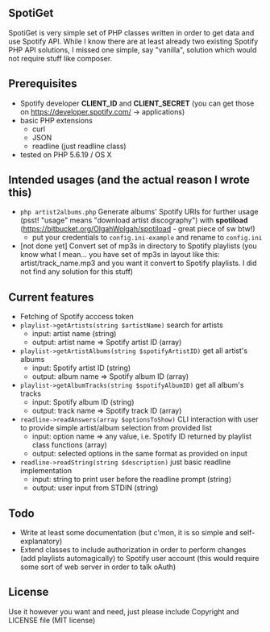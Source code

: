## SpotiGet

SpotiGet is very simple set of PHP classes written in order to get data and use Spotify API.
While I know there are at least already two existing Spotify PHP API solutions,
I missed one simple, say "vanilla", solution which would not require stuff like composer.


## Prerequisites

* Spotify developer **CLIENT_ID** and **CLIENT_SECRET** (you can get those on https://developer.spotify.com/ -> applications)
* basic PHP extensions
    * curl
    * JSON
    * readline (just readline class)
* tested on PHP 5.6.19 / OS X

## Intended usages (and the actual reason I wrote this)

* `php artist2albums.php` Generate albums' Spotify URIs for further usage (psst! "usage" means "download artist discography") with **spotiload**
(https://bitbucket.org/OlgahWolgah/spotiload - great piece of sw btw!)
    * put your credentials to `config.ini-example` and rename to `config.ini`
* \[not done yet\] Convert set of mp3s in directory to Spotify playlists (you know what I mean... you have set of mp3s in
layout like this: artist/track_name.mp3 and you want it convert to Spotify playlists. I did not find any
solution for this stuff)

## Current features

* Fetching of Spotify acccess token
* `playlist->getArtists(string $artistName)` search for artists
    * input: artist name (string)
    * output: artist name => Spotify artist ID (array)
* `playlist->getArtistAlbums(string $spotifyArtistID)` get all artist's albums
    * input: Spotify artist ID (string)
    * output: album name => Spotify album ID (array)
* `playlist->getAlbumTracks(string $spotifyAlbumID)` get all album's tracks
    * input: Spotify album ID (string)
    * output: track name => Spotify track ID (array)
* `readline->readAnswers(array $optionsToShow)` CLI interaction with user to provide simple artist/album selection
from provided list
    * input: option name => any value, i.e. Spotify ID returned by playlist class functions (array)
    * output: selected options in the same format as provided on input
* `readline->readString(string $description)` just basic readline implementation
    * input: string to print user before the readline prompt (string)
    * output: user input from STDIN (string)

## Todo

* Write at least some documentation (but c'mon, it is so simple and self-explanatory)
* Extend classes to include authorization in order to perform changes (add playlists automagically)
 to Spotify user account (this would require some sort of web server in order to talk oAuth)
 
## License 

Use it however you want and need, just please include Copyright and LICENSE file (MIT license)